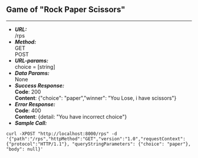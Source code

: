 ## Game of "Rock Paper Scissors"
___
+ ***URL:***    
    /rps
+ ***Method:***   
    GET    
    POST    
+ ***URL-params:***   
choice = [string]
+ ***Data Params:***   
None
+ ***Success Response:***   
**Code**: 200   
**Content**: {"choice": "paper","winner": "You Lose, i have scissors"}
+ ***Error Response:***   
**Code**: 400   
**Content**: {detail: "You have incorrect choice"}
+ ***Sample Call:***   
```
curl -XPOST "http://localhost:8000/rps" -d '{"path":"/rps","httpMethod":"GET","version":"1.0","requestContext":{"protocol":"HTTP/1.1"}, "queryStringParameters": {"choice": "paper"}, "body": null}'
